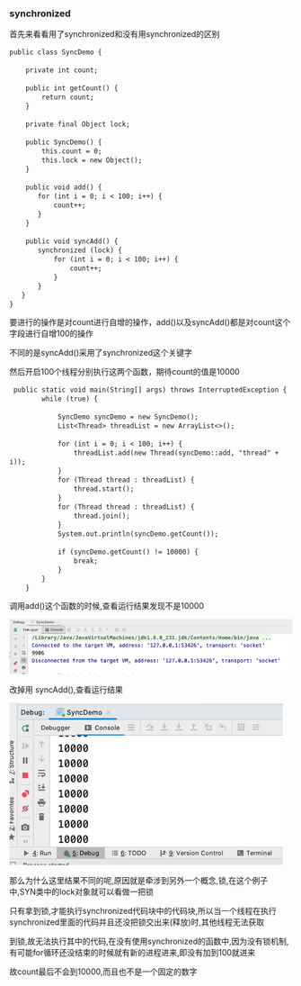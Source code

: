 ### synchronized

首先来看看用了synchronized和没有用synchronized的区别

```
public class SyncDemo {

    private int count;

    public int getCount() {
        return count;
    }

    private final Object lock;

    public SyncDemo() {
        this.count = 0;
        this.lock = new Object();
    }

    public void add() {
       for (int i = 0; i < 100; i++) {
           count++;
       }
    }
   
    public void syncAdd() {
       synchronized (lock) {
           for (int i = 0; i < 100; i++) {
               count++;
           }
       }
   }
}
```

要进行的操作是对count进行自增的操作，add()以及syncAdd()都是对count这个字段进行自增100的操作

不同的是syncAdd()采用了synchronized这个关键字

然后开启100个线程分别执行这两个函数，期待count的值是10000

```
 public static void main(String[] args) throws InterruptedException {
        while (true) {

            SyncDemo syncDemo = new SyncDemo();
            List<Thread> threadList = new ArrayList<>();

            for (int i = 0; i < 100; i++) {
                threadList.add(new Thread(syncDemo::add, "thread" + i));
            }
            for (Thread thread : threadList) {
                thread.start();
            }
            for (Thread thread : threadList) {
                thread.join();
            }
            System.out.println(syncDemo.getCount());

            if (syncDemo.getCount() != 10000) {
                break;
            }
        }
    }
```
调用add()这个函数的时候,查看运行结果发现不是10000

![](.volatile和synchronized关键字_images/cd084548.png)

改掉用 syncAdd(),查看运行结果

![](.volatile和synchronized关键字_images/a9356da8.png)


那么为什么这里结果不同的呢,原因就是牵涉到另外一个概念,锁,在这个例子中,SYN类中的lock对象就可以看做一把锁

只有拿到锁,才能执行synchronized代码块中的代码块,所以当一个线程在执行synchronized里面的代码并且还没把锁交出来(释放)时,其他线程无法获取

到锁,故无法执行其中的代码,在没有使用synchronized的函数中,因为没有锁机制,有可能for循环还没结束的时候就有新的进程进来,即没有加到100就进来

故count最后不会到10000,而且也不是一个固定的数字

